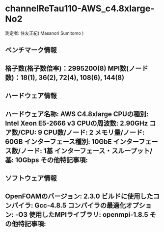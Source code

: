 channelReTau110-AWS_c4.8xlarge-No2
================================================================================
測定者: 住友正紀( Masanori Sumitomo )  

ベンチマーク情報
--------------------------------------------------------------------------------
格子数(格子数倍率)：2995200(8)
MPI数(ノード数)：18(1), 36(2), 72(4), 108(6), 144(8)
--------------------------------------------------------------------------------

ハードウェア情報
--------------------------------------------------------------------------------
ハードウェア名称: AWS C4.8xlarge
CPUの種別:  Intel Xeon E5-2666 v3 
CPUの周波数: 2.90GHz
コア数/CPU: 9
CPU数/ノード: 2
メモリ量/ノード: 60GB
インターフェース種別: 10GbE
インターフェース数/ノード: 1基 
インターフェース・スループット/基: 10Gbps
その他特記事項:
--------------------------------------------------------------------------------

ソフトウェア情報
--------------------------------------------------------------------------------
OpenFOAMのバージョン: 2.3.0
ビルドに使用したコンパイラ: Gcc-4.8.5
コンパイラの最適化オプション: -O3 
使用したMPIライブラリ: openmpi-1.8.5
その他特記事項:
--------------------------------------------------------------------------------
